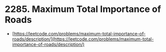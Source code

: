 # 2285. Maximum Total Importance of Roads

- [https://leetcode.com/problems/maximum-total-importance-of-roads/description/](https://leetcode.com/problems/maximum-total-importance-of-roads/description/)
